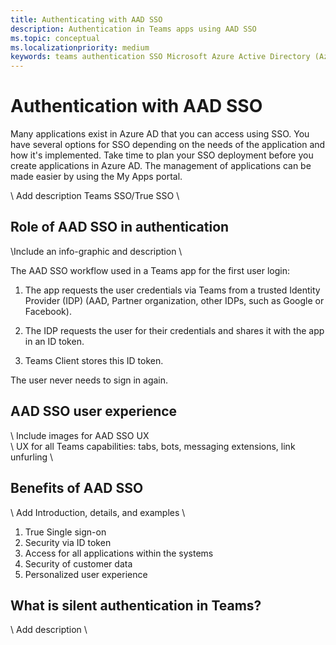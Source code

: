 ```yaml
---
title: Authenticating with AAD SSO
description: Authentication in Teams apps using AAD SSO
ms.topic: conceptual
ms.localizationpriority: medium
keywords: teams authentication SSO Microsoft Azure Active Directory (Azure AD), OIDC, username, password
---
```

# Authentication with AAD SSO

Many applications exist in Azure AD that you can access using SSO. You have several options for SSO depending on the needs of the application and how it's implemented. Take time to plan your SSO deployment before you create applications in Azure AD. The management of applications can be made easier by using the My Apps portal.

\ Add description Teams SSO/True SSO \

## Role of AAD SSO in authentication

\Include an info-graphic and description \

The AAD SSO workflow used in a Teams app for the first user login:

1. The app requests the user credentials via Teams from a trusted Identity Provider (IDP) (AAD, Partner organization, other IDPs, such as Google or Facebook).

1. The IDP requests the user for their credentials and shares it with the app in an ID token.

1. Teams Client stores this ID token.

The user never needs to sign in again.

## AAD SSO user experience

\ Include images for AAD SSO UX \
\ UX for all Teams capabilities: tabs, bots, messaging extensions, link unfurling \

## Benefits of AAD SSO

\ Add Introduction, details, and examples \

1. True Single sign-on
1. Security via ID token
1. Access for all applications within the systems
1. Security of customer data
1. Personalized user experience

## What is silent authentication in Teams?

\ Add description \
